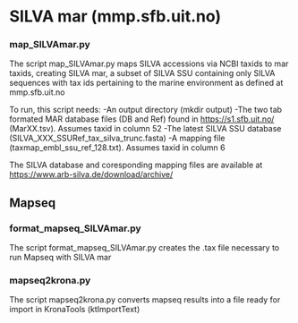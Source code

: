 # SILVA mar (mmp.sfb.uit.no)

### map_SILVAmar.py

The script map_SILVAmar.py maps SILVA accessions via NCBI taxids to mar taxids, creating SILVA mar, a subset of SILVA SSU containing only SILVA sequences with tax ids pertaining to the marine environment as defined at mmp.sfb.uit.no

To run, this script needs:
-An output directory (mkdir output)
-The two tab formated MAR database files (DB and Ref) found in https://s1.sfb.uit.no/ (MarXX.tsv). Assumes taxid in column 52
-The latest SILVA SSU database (SILVA_XXX_SSURef_tax_silva_trunc.fasta)
-A mapping file (taxmap_embl_ssu_ref_128.txt). Assumes taxid in column 6

The SILVA database and coresponding mapping files are available at https://www.arb-silva.de/download/archive/

## Mapseq

### format_mapseq_SILVAmar.py

The script format_mapseq_SILVAmar.py creates the .tax file necessary to run Mapseq with SILVA mar

### mapseq2krona.py

The script mapseq2krona.py converts mapseq results into a file ready for import in KronaTools (ktImportText) 
